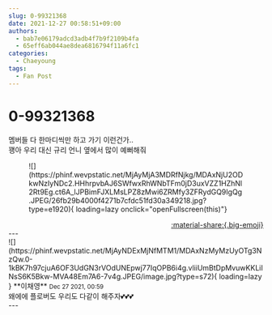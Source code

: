 ```yaml
---
slug: 0-99321368
date: 2021-12-27 00:58:51+09:00
authors:
  - bab7e06179adcd3adb4f7b9f2109b4fa
  - 65eff6ab044ae8dea6816794f11a6fc1
categories:
  - Chaeyoung
tags:
  - Fan Post
---
```


# 0-99321368

<div class="post-container" markdown="1">
<div class="content-container md-sidebar__scrollwrap" markdown="1">

멤버들 다 한마디씩만 하고 가기 이런건가..<br>꽹아 우리 대신 규리 언니 옆에서 많이 예뻐해줘
<figure markdown="1">
![](https://phinf.wevpstatic.net/MjAyMjA3MDRfNjkg/MDAxNjU2ODkwNzIyNDc2.HHhrpvbAJ6SWfwxRhWNbTFm0jD3uxVZZ1HZhNl2Rt9Eg.ct6A_lJPBimFJXLMsLPZ8zMwi6ZRMfy3ZFRydGQ9IgQg.JPEG/26fb29b4000f4271b7cfdc51fd30a349218.jpg?type=e1920){ loading=lazy onclick="openFullscreen(this)"}
</figure>


</div>
</div>

<div style="text-align: right;" markdown="1">
<a href="https://weverse.io/fromis9/fanpost/0-99321368" style="text-align: right;">:material-share:{.big-emoji}</a>
</div>
---

<div class="comments-container md-sidebar__scrollwrap" markdown="1">
<div class="comment" markdown="1">
<div class='id-container' markdown="1">
![](https://phinf.wevpstatic.net/MjAyNDExMjNfMTM1/MDAxNzMyMzUyOTg3NzQw.0-1kBK7h97cjuA6OF3UdGN3rVOdUNEpwj77IqOPB6i4g.vliiUmBtDpMvuwKKLiINsS6K5Bkw-MVA48Em7A6-7v4g.JPEG/image.jpg?type=s72){ loading=lazy }
**<span class="artist">이채영</span>** <small>Dec 27 2021, 00:59</small><br>
</div>
<div class='comment-body' markdown="1">
왜에에 플로버도 우리도 다같이 해주자💕💕💕
</div>
</div>
</div>
---
